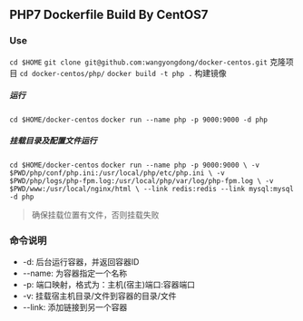 ## PHP7 Dockerfile Build By CentOS7

### Use

`cd $HOME`
`git clone git@github.com:wangyongdong/docker-centos.git` 克隆项目
`cd docker-centos/php/`
`docker build -t php .`   构建镜像

##### 运行

`cd $HOME/docker-centos`
`docker run --name php -p 9000:9000 -d php`

##### 挂载目录及配置文件运行

`cd $HOME/docker-centos`
`docker run --name php -p 9000:9000 \
 -v $PWD/php/conf/php.ini:/usr/local/php/etc/php.ini \
 -v $PWD/php/logs/php-fpm.log:/usr/local/php/var/log/php-fpm.log \
 -v $PWD/www:/usr/local/nginx/html \
 --link redis:redis --link mysql:mysql -d php`
 
> 确保挂载位置有文件，否则挂载失败

### 命令说明

  - -d: 后台运行容器，并返回容器ID
  - --name: 为容器指定一个名称
  - -p: 端口映射，格式为：主机(宿主)端口:容器端口
  - -v: 挂载宿主机目录/文件到容器的目录/文件
  - --link: 添加链接到另一个容器
 
